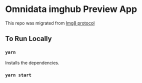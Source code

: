 # Omnidata imghub Preview App

This repo was migrated from [Img8 protocol](https://github.com/img8io/img8-interface)


## To Run Locally

### `yarn`

Installs the dependencies.

### `yarn start`

